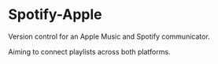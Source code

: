 # Spotify-Apple
Version control for an Apple Music and Spotify communicator.

Aiming to connect playlists across both platforms.
